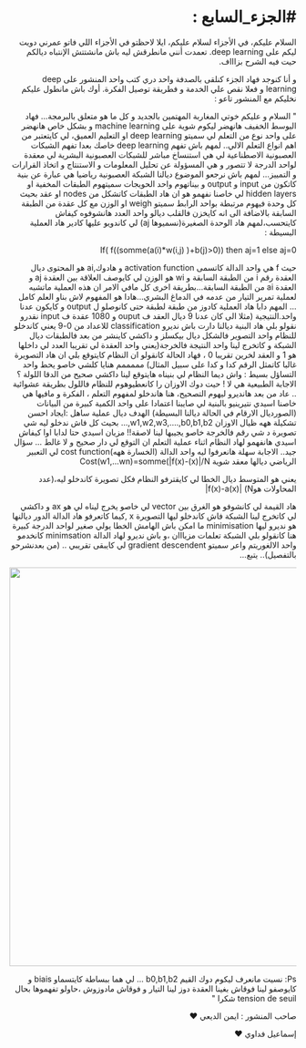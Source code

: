 <h1 dir="rtl" lang="ar">#الجزء_السابع :</h1>
<p dir="rtl" lang="ar">السلام عليكم، في الأجزاء لسلام عليكم، ايلا لاحظتو في الأجزاء اللي فاتو عمرني دويت ليكم على deep learning. تعمدت أنني مانطرقش ليه باش مانشتتش الإنتباه ديالكم حيت فيه الشرح بزاااف.
</p>
<p dir="rtl" lang="ar">و أنا كنوجد فهاد الجزء كنلقى بالصدفة واحد دري كتب واحد المنشور على deep learning و فعلا نقص علي الخدمة و فطريقة توصيل الفكرة. أوك باش مانطول عليكم نخليكم مع المنشور تاعو :
</p>

<p dir="rtl" lang="ar">" السلام و عليكم خوتي المغاربة المهتمين بالجديد و كل ما هو متعلق بالبرمجة... فهاد البوسط الخفيف هانهضر ليكوم شوية على machine learning و بشكل خاص هانهضر على واحد نوع من التعلم لي سميتو deep learning او التعليم العميق، لي كايتعتبر من اهم انواع التعلم الالي.. لمهم باش تفهم deep learning خاصك بعدا تفهم الشبكات العصبونية الاصطناعية لي هي استنساخ مباشر للشبكات العصبونية البشرية لي معقدة لواحد الدرجة لا تتصور و هي المسؤولة عن تحليل المعلومات و الاستنتاج و اتخاذ القرارات و التمييز... لمهم باش نرجعو الموضوع ديالنا الشبكة العصبونية رياضيا هي عبارة عن بنية كاتكون من input و output و بيناتهوم واحد الحويجات سميتهوم الطبقات المخفية او hidden layers لي خاصنا نفهمو هو ان هاد الطبقات كاتشكل من nodes او عقد بحيث كل وحدة فيهوم مرتبطة بواحد الرابط سميتو weigh او الوزن مع كل عقدة من الطبقة السابقة بالاضافة الى انه كايخزن فالقلب ديالو واحد العدد هانشوفوه كيفاش كايتحسب،لمهم هاد الوحدة الصغيرة(نسميوها aj) لي كاندويو عليها كادير هاد العملية البسيطة : 
</p>
<p dir="rtl" lang="ar">
If( f((somme(a(i)*w(i,j) )+b(j)>0)) then aj=1 else aj=0 
</p>
<p dir="rtl" lang="ar">
حيث f هي واحد الدالة كاتسمى activation function و هادوك,ai هو المحتوى ديال العقدة رقم i من الطبقة السابقة و wi هو الوزن لي كايوصف العلاقة بين العقدة aj و العقدة ai من الطبقة السابقة...بطريقة اخرى كل مافي الامر ان هذه العملية ماتشبه لعملية تمرير التيار من عدمه في الدماغ البشري...هادا هو المفهوم لاش بناو العلم كامل ... المهم دابا هاد العملية كادوز من طبقة لطبقة حتى كانوصلو ل output و كايكون عدنا واحد.النتيجية (مثلا الى كان عدنا 9 ديال العقد ف ouput و 1080 عقدة ف input نقدرو نقولو بلي هاد البنية ديالنا دارت باش نديرو classification للاعداد من 0-9 يعني كاندخلو للنظام واحد التصوير فالشكل ديال بيكسلز و داكشي كاينشر من بعد فالطبقات ديال الشبكة و كاتخرج لينا واحد النتيجة فالخرجة(يعني واحد العقدة لي تقريبا العدد لي داخلها هو 1 و العقد لخرين تقريبا 0 ، فهاد الحالة كانقولو ان النظام كايتوقع بلي ان هاد التصويرة غالبا كاتمثل الرقم كدا و كدا على سبيل المثال) مممممم هنايا كلشي خاصو يحط واحد التساؤل بسيط : واش ديما النظام لي بنيناه هايتوقع لينا داكشي صحيح من الدقا اللولة ؟ الاجابة الطبيعية هي لا ! حيت دوك الاوزان را كانعطيوهوم للنظام فاللول بطريقة عشوائية .. عاد من بعد هانديرو ليهوم التصحيح، هنا هاندخلو لمفهوم التعلم ، الفكرة و مافيها هي خاصنا اسيدي نتيرينيو بالبنية لي صايبنا اعتمادا على واحد الكمية كبيرة من البيانات (الصورديال الارقام في الحالة ديالنا البسيطة) الهدف ديال عملية ساهل :ايجاد احسن تشكيلة ههه ظيال الاوزان w1,w2,w3,....,b0,b1,b2,... بحيث كل فاش ندخلو ليه شي تصويرة د شي رقم فالخرجة خاصو يجيبها لينا لاصقة!! مزيان اسيدي حتا لدابا اوا كيفاش اسيدي هانفهمو لهاد النظام اثناء عملية التعلم ان التوقع لي دار صحيح و لا غالط ... سؤال جيد.. الاجابة سهلة هانعرفوا ليه واحد الدالة (الخسارة ههه)cost function لي التعبير الرياضي ديالها معقد شوية
Cost(w1,...wn)=somme(|f(x)-(x)|/N
</p>
  
<p dir="rtl" lang="ar">يعني هو المتوسط ديال الخطا لي كايقترفو النظام فكل تصويرة كاندخلو ليه،(عدد المحاولات هوN)
|f(x)-a(x)| 
</p>
<p dir="rtl" lang="ar">
هاد القيمة لي كانشوفو هو الغرق بين vector لي خاصو يخرج ليناه لي هو ax و داكشي لي كاتخرج لينا الشبكة فاش كاندخلو ليها التصويرة x ,كيما كاتعرفو هاد الدالة الدور ديالنها هو نديرو ليها minimisation ما امكن باش الهامش الخطا يولي صغير لواحد الدرجة كبيرة هنا كانقولو بلي الشبكة تعلمات مزيااان ،و باش نديرو لهاد الدالة minimsation كانخدمو واحد الالغوريتم واعر سميتو gradient descendent لي كايبقى تقريبي .. (من بعدنشرحو بالتفصيل)..
يتبع...
</p>
<p align="center">
<img src="https://user-images.githubusercontent.com/44703725/55365155-edbd9200-54d2-11e9-941d-43d8f58a46bc.jpg" width="700" >
</p>
<p dir="rtl" lang="ar">
Ps: نسيت مانعرف ليكوم دوك القيم b0,b1,b2 ...
لي هما ببساطة كايتسماو biais و كايوصفو لينا فوقاش بغينا العقدة دوز لينا التيار و فوقاش مادوزوش ،حاولو تفهموها بحال tension de seuil 
شكرا "
</p>
<p dir="rtl" lang="ar">
صاحب المنشور : ايمن الديعي ❤️
</p>

<p dir="rtl" lang="ar">
إسماعيل فداوي ❤️
</p>

